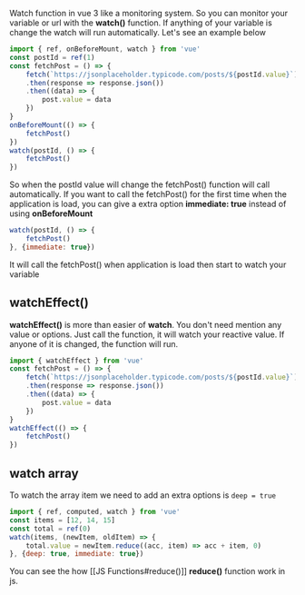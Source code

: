Watch function in vue 3 like a monitoring system. So you can monitor your variable or url with the **watch()** function. If anything of your variable is change the watch will run automatically. Let's see an example below
```js
import { ref, onBeforeMount, watch } from 'vue'
const postId = ref(1)
const fetchPost = () => {
    fetch(`https://jsonplaceholder.typicode.com/posts/${postId.value}`)
    .then(response => response.json())
    .then((data) => {
        post.value = data
    })
}
onBeforeMount(() => {
    fetchPost()
})
watch(postId, () => {
    fetchPost()
})
```
So when the postId value will change the fetchPost() function will call automatically. If you want to call the fetchPost() for the first time when the application is load, you can give a extra option **immediate: true** instead of using **onBeforeMount** 
```js
watch(postId, () => {
    fetchPost()
}, {immediate: true})
```
It will call the fetchPost() when application is load then start to watch your variable
## watchEffect()
**watchEffect()** is more than easier of **watch**. You don't need mention any value or options. Just call the function, it will watch your reactive value. If anyone of it is changed, the function will run.
```js
import { watchEffect } from 'vue'
const fetchPost = () => {
    fetch(`https://jsonplaceholder.typicode.com/posts/${postId.value}`)
    .then(response => response.json())
    .then((data) => {
        post.value = data
    })
}
watchEffect(() => {
	fetchPost()
})
```
## watch array
To watch the array item we need to add an extra options is `deep = true` 
```js
import { ref, computed, watch } from 'vue'
const items = [12, 14, 15]
const total = ref(0)
watch(items, (newItem, oldItem) => {
    total.value = newItem.reduce((acc, item) => acc + item, 0)
}, {deep: true, immediate: true})
```
You can see the how [[JS Functions#reduce()]] **reduce()** function work in js.